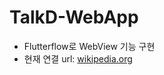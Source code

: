 # TalkD-WebApp

- Flutterflow로 WebView 기능 구현
- 현재 연결 url: [wikipedia.org](https://en.wikipedia.org/wiki/Main_Page)
